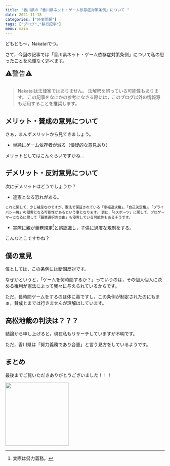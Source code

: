 ```yaml
---
title: "香川県の「香川県ネット・ゲーム依存症対策条例」について "
date: 2021-11-18
categories: ["時事問題"]
tags: ["ブログ","移行記事"]
menu: main
---
```

<!--more-->
どもども～，Nakataiでつ。

さて，今回の記事では「香川県ネット・ゲーム依存症対策条例」について私の思ったことを忌憚なく述べます。

<span style="font-size: 150%" color="red">
⚠警告⚠ <br>
</span><br>

> Nakataiは法律家ではありません。
> 法解釈を誤っている可能性もあります。
> この記事をなにかの参考になさる際には，このブログ以外の情報源も活用することを推奨します。

## メリット・賛成の意見について

さぁ，まんずメリットから見てきましょう。

* 単純にゲーム依存者が減る（懐疑的な意見あり）

メリットとしてはこんぐらいですかね...

## デメリット・反対意見について

次にデメリットはどうでしょうか？


* 違憲となる恐れがある。

<span style="font-size: 80%">
  これに関して，少し補足なのですが，憲法で保証されている「幸福追求権」，「自己決定権」，「プライバシー権」の侵害となる可能性があるという事となります。
  更に，「eスポーツ」に関して，プロゲーマーになるに際して「職業選択の自由」も侵害している可能性もあるそうです。
</span>

* 実際に親が義務規定[^1]と誤認識し，子供に過度な規制をする。

[^1]:実際は努力義務。

こんなとこですかね？

## 僕の意見

僕としては，この条例には断固反対です。

なぜかというと，「ゲームを何時間するか？」っていうのは，その個人個人に決める権利が憲法によって我々に与えられているからです。

ただ，長時間ゲームをするのは体に毒ですし，この条例が制定されたのにもまぁ，賛成とまでは行きませんが理解はしています。

## 高松地裁の判決は？？？

結論から申し上げると，現在私もリサーチしていますが不明です。

ただ，香川県は「努力義務であり合憲」と言う見方をしているようです。

## まとめ

最後までご覧いただきありがとうございました！！！

<img src="https://i.imgur.com/nccwxxa.png" width="200">

<Disqus>

